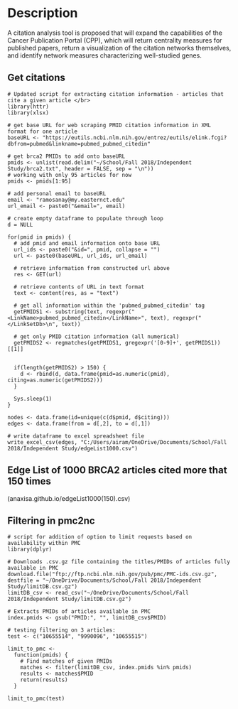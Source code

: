 # Description

A citation analysis tool is proposed that will expand the capabilities of the Cancer Publication Portal (CPP), which will return centrality measures for published papers, return a visualization of the citation networks themselves, and identify network measures characterizing well-studied genes.

## **Get citations**
    # Updated script for extracting citation information - articles that cite a given article </br>
    library(httr) 
    library(xlsx)

    # get base URL for web scraping PMID citation information in XML format for one article
    baseURL <- "https://eutils.ncbi.nlm.nih.gov/entrez/eutils/elink.fcgi?dbfrom=pubmed&linkname=pubmed_pubmed_citedin"

    # get brca2 PMIDs to add onto baseURL
    pmids <- unlist(read.delim("~/School/Fall 2018/Independent Study/brca2.txt", header = FALSE, sep = "\n"))
    # working with only 95 articles for now
    pmids <- pmids[1:95]

    # add personal email to baseURL
    email <- "ramosanay@my.easternct.edu"
    url_email <- paste0("&email=", email)

    # create empty dataframe to populate through loop
    d = NULL

    for(pmid in pmids) {
      # add pmid and email information onto base URL
      url_ids <- paste0("&id=", pmid, collapse = "")
      url <- paste0(baseURL, url_ids, url_email)
  
      # retrieve information from constructed url above
      res <- GET(url)
  
      # retrieve contents of URL in text format
      text <- content(res, as = "text")
  
      # get all information within the 'pubmed_pubmed_citedin' tag
      getPMIDS1 <- substring(text, regexpr("<LinkName>pubmed_pubmed_citedin</LinkName>", text), regexpr("</LinkSetDb>\n", text))
  
      # get only PMID citation information (all numerical)
      getPMIDS2 <- regmatches(getPMIDS1, gregexpr('[0-9]+', getPMIDS1))[[1]]
  
  
      if(length(getPMIDS2) > 150) {
        d <- rbind(d, data.frame(pmid=as.numeric(pmid), citing=as.numeric(getPMIDS2)))
      }
  
      Sys.sleep(1)
    }

    nodes <- data.frame(id=unique(c(d$pmid, d$citing)))
    edges <- data.frame(from = d[,2], to = d[,1])

    # write dataframe to excel spreadsheet file
    write_excel_csv(edges, "C:/Users/airam/OneDrive/Documents/School/Fall 2018/Independent Study/edgeList1000.csv")

## Edge List of 1000 BRCA2 articles cited more that 150 times
(anaxisa.github.io/edgeList1000(150).csv)
      
## **Filtering in pmc2nc**
    # script for addition of option to limit requests based on availability within PMC
    library(dplyr)

    # Downloads .csv.gz file containing the titles/PMIDs of articles fully available in PMC
    download.file("ftp://ftp.ncbi.nlm.nih.gov/pub/pmc/PMC-ids.csv.gz", destfile = "~/OneDrive/Documents/School/Fall 2018/Independent Study/limitDB.csv.gz")
    limitDB_csv <- read_csv("~/OneDrive/Documents/School/Fall 2018/Independent Study/limitDB.csv.gz")

    # Extracts PMIDs of articles available in PMC
    index.pmids <- gsub("PMID:", "", limitDB_csv$PMID)

    # testing filtering on 3 articles:
    test <- c("10655514", "9990096", "10655515")

    limit_to_pmc <-
      function(pmids) {
        # Find matches of given PMIDs
        matches <- filter(limitDB_csv, index.pmids %in% pmids)
        results <- matches$PMID
        return(results)
      }

    limit_to_pmc(test)
